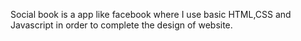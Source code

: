 Social book is a app like facebook where I use basic HTML,CSS and Javascript in order to complete the design of website.
